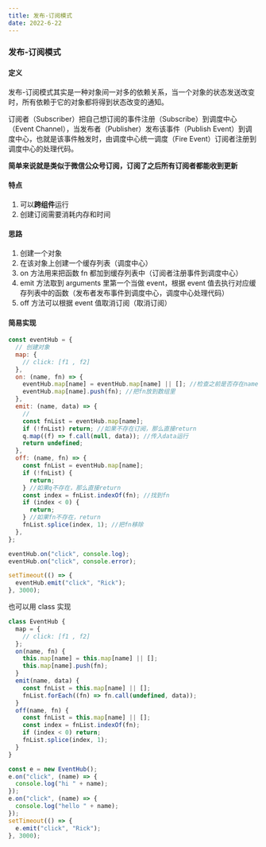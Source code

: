 ```yaml
---
title: 发布-订阅模式
date: 2022-6-22
---
```


### 发布-订阅模式

#### 定义

发布-订阅模式其实是一种对象间一对多的依赖关系，当一个对象的状态发送改变时，所有依赖于它的对象都将得到状态改变的通知。

订阅者（Subscriber）把自己想订阅的事件注册（Subscribe）到调度中心（Event Channel），当发布者（Publisher）发布该事件（Publish Event）到调度中心，也就是该事件触发时，由调度中心统一调度（Fire Event）订阅者注册到调度中心的处理代码。

**简单来说就是类似于微信公众号订阅，订阅了之后所有订阅者都能收到更新**

#### 特点

1. 可以**跨组件**运行
2. 创建订阅需要消耗内存和时间

#### 思路

1. 创建一个对象
2. 在该对象上创建一个缓存列表（调度中心）
3. on 方法用来把函数 fn 都加到缓存列表中（订阅者注册事件到调度中心）
4. emit 方法取到 arguments 里第一个当做 event，根据 event 值去执行对应缓存列表中的函数（发布者发布事件到调度中心，调度中心处理代码）
5. off 方法可以根据 event 值取消订阅（取消订阅）

#### 简易实现

```js
const eventHub = {
  // 创建对象
  map: {
    // click: [f1 , f2]
  },
  on: (name, fn) => {
    eventHub.map[name] = eventHub.map[name] || []; //检查之前是否存在name的订阅，如果存在那不变，不存在的话创建空数组
    eventHub.map[name].push(fn); //把fn放到数组里
  },
  emit: (name, data) => {
    //
    const fnList = eventHub.map[name];
    if (!fnList) return; //如果不存在订阅，那么直接return
    q.map((f) => f.call(null, data)); //传入data运行
    return undefined;
  },
  off: (name, fn) => {
    const fnList = eventHub.map[name];
    if (!fnList) {
      return;
    } //如果q不存在，那么直接return
    const index = fnList.indexOf(fn); //找到fn
    if (index < 0) {
      return;
    } //如果fn不存在，return
    fnList.splice(index, 1); //把fn移除
  },
};

eventHub.on("click", console.log);
eventHub.on("click", console.error);

setTimeout(() => {
  eventHub.emit("click", "Rick");
}, 3000);
```

也可以用 class 实现

```js
class EventHub {
  map = {
    // click: [f1 , f2]
  };
  on(name, fn) {
    this.map[name] = this.map[name] || [];
    this.map[name].push(fn);
  }
  emit(name, data) {
    const fnList = this.map[name] || [];
    fnList.forEach((fn) => fn.call(undefined, data));
  }
  off(name, fn) {
    const fnList = this.map[name] || [];
    const index = fnList.indexOf(fn);
    if (index < 0) return;
    fnList.splice(index, 1);
  }
}

const e = new EventHub();
e.on("click", (name) => {
  console.log("hi " + name);
});
e.on("click", (name) => {
  console.log("hello " + name);
});
setTimeout(() => {
  e.emit("click", "Rick");
}, 3000);
```
